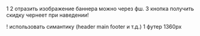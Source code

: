 <!-- вопросы -->
1 
2 отразить изображение баннера можно через фш.
3 кнопка получить скидку чернеет при наведении!


<!-- пометки -->
! использовать симантику (header main footer и т.д.)
1 футер 1360px